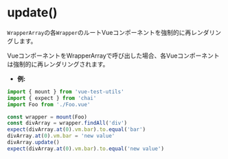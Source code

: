 # update()

`WrapperArray`の各`Wrapper`のルートVueコンポーネントを強制的に再レン​​ダリングします。

VueコンポーネントをWrapperArrayで呼び出した場合、各Vueコンポーネントは強制的に再レン​​ダリングされます。

- **例:**

```js
import { mount } from 'vue-test-utils'
import { expect } from 'chai'
import Foo from './Foo.vue'

const wrapper = mount(Foo)
const divArray = wrapper.findAll('div')
expect(divArray.at(0).vm.bar).to.equal('bar')
divArray.at(0).vm.bar = 'new value'
divArray.update()
expect(divArray.at(0).vm.bar).to.equal('new value')
```
